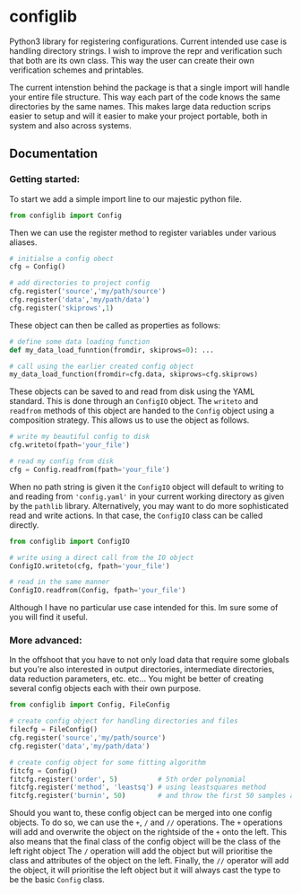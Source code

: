 # configlib
Python3 library for registering configurations. Current intended use case is handling directory strings.
I wish to improve the repr and verification such that both are its own class. This way the user can create their own verification schemes and printables.

The current intenstion behind the package is that a single import will handle your entire file structure. This way each part of the code knows the same directories by the
same names. This makes large data reduction scrips easier to setup and will it easier to make your project portable, both in system and also across systems.

## Documentation
### Getting started:
To start we add a simple import line to our majestic python file.
```python
from configlib import Config
```
Then we can use the register method to register variables under various aliases.
```python
# initialse a config obect
cfg = Config()

# add directories to project config
cfg.register('source','my/path/source')
cfg.register('data','my/path/data')
cfg.register('skiprows',1)
```
These object can then be called as properties as follows:
```python
# define some data loading function
def my_data_load_funntion(fromdir, skiprows=0): ...

# call using the earlier created config object
my_data_load_function(fromdir=cfg.data, skiprows=cfg.skiprows)
```
These objects can be saved to and read from disk using the YAML standard. This is done through an `ConfigIO` object. The `writeto` and `readfrom` methods of this object
are handed to the `Config` object using a composition strategy. This allows us to use the object as follows.
```python
# write my beautiful config to disk
cfg.writeto(fpath='your_file')

# read my config from disk
cfg = Config.readfrom(fpath='your_file')
```
When no path string is given it the `ConfigIO` object will default to writing to and reading from `'config.yaml'` in your current working directory as given by the `pathlib` library.
Alternatively, you may want to do more sophisticated read and write actions. In that case, the `ConfigIO` class can be called directly.

```python
from configlib import ConfigIO

# write using a direct call from the IO object
ConfigIO.writeto(cfg, fpath='your_file')

# read in the same manner 
ConfigIO.readfrom(Config, fpath='your_file')
```
Although I have no particular use case intended for this. Im sure some of you will find it useful.
### More advanced:
In the offshoot that you have to not only load data that require some globals but you're also interested in output directories, intermediate directories, data reduction parameters, etc. etc... You might be better of creating several config objects each with their own purpose.
```python
from configlib import Config, FileConfig

# create config object for handling directories and files
filecfg = FileConfig()
cfg.register('source','my/path/source')
cfg.register('data','my/path/data')

# create config object for some fitting algorithm
fitcfg = Config()
fitcfg.register('order', 5)          # 5th order polynomial
fitcfg.register('method', 'leastsq') # using leastsquares method
fitcfg.register('burnin', 50)        # and throw the first 50 samples away
```
Should you want to, these config object can be merged into one config objects. To do so, we can use the `+`, `/` and `//` operations.
The `+` operations will add and overwrite the object on the rightside of the `+` onto the left. This also means that the final class of the
config object will be the class of the left right object
The `/` operation will add the object but will prioritise the class and attributes of the object on the left.
Finally, the `//` operator will add the object, it will prioritise the left object but it will always cast the type to be the basic `Config` class.

